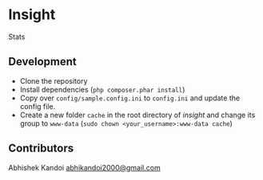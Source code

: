 # Insight

Stats

## Development

* Clone the repository
* Install dependencies (`php composer.phar install`)
* Copy over `config/sample.config.ini` to `config.ini` and update the config file.
* Create a new folder `cache` in the root directory of *insight* and change its group to `www-data` (`sudo chown <your_username>:www-data cache`)

## Contributors

Abhishek Kandoi <abhikandoi2000@gmail.com>
